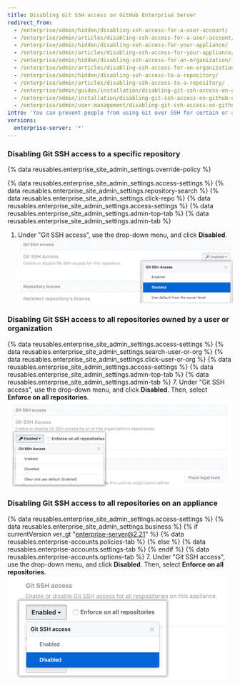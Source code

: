 ```yaml
---
title: Disabling Git SSH access on GitHub Enterprise Server
redirect_from:
  - /enterprise/admin/hidden/disabling-ssh-access-for-a-user-account/
  - /enterprise/admin/articles/disabling-ssh-access-for-a-user-account/
  - /enterprise/admin/hidden/disabling-ssh-access-for-your-appliance/
  - /enterprise/admin/articles/disabling-ssh-access-for-your-appliance/
  - /enterprise/admin/hidden/disabling-ssh-access-for-an-organization/
  - /enterprise/admin/articles/disabling-ssh-access-for-an-organization/
  - /enterprise/admin/hidden/disabling-ssh-access-to-a-repository/
  - /enterprise/admin/articles/disabling-ssh-access-to-a-repository/
  - /enterprise/admin/guides/installation/disabling-git-ssh-access-on-github-enterprise/
  - /enterprise/admin/installation/disabling-git-ssh-access-on-github-enterprise-server
  - /enterprise/admin/user-management/disabling-git-ssh-access-on-github-enterprise-server
intro: 'You can prevent people from using Git over SSH for certain or all repositories on {% data variables.product.product_location_enterprise %}.'
versions:
  enterprise-server: '*'
---
```


### Disabling Git SSH access to a specific repository

{% data reusables.enterprise_site_admin_settings.override-policy %}

{% data reusables.enterprise_site_admin_settings.access-settings %}
{% data reusables.enterprise_site_admin_settings.repository-search %}
{% data reusables.enterprise_site_admin_settings.click-repo %}
{% data reusables.enterprise_site_admin_settings.access-settings %}
{% data reusables.enterprise_site_admin_settings.admin-top-tab %}
{% data reusables.enterprise_site_admin_settings.admin-tab %}
1. Under "Git SSH access", use the drop-down menu, and click **Disabled**.
 ![Git SSH access drop-down menu with disabled option selected](/assets/images/enterprise/site-admin-settings/git-ssh-access-repository-setting.png)

### Disabling Git SSH access to all repositories owned by a user or organization

{% data reusables.enterprise_site_admin_settings.access-settings %}
{% data reusables.enterprise_site_admin_settings.search-user-or-org %}
{% data reusables.enterprise_site_admin_settings.click-user-or-org %}
{% data reusables.enterprise_site_admin_settings.access-settings %}
{% data reusables.enterprise_site_admin_settings.admin-top-tab %}
{% data reusables.enterprise_site_admin_settings.admin-tab %}
7. Under "Git SSH access", use the drop-down menu, and click **Disabled**. Then, select **Enforce on all repositories**.
 ![Git SSH access drop-down menu with disabled option selected](/assets/images/enterprise/site-admin-settings/git-ssh-access-organization-setting.png)

### Disabling Git SSH access to all repositories on an appliance

{% data reusables.enterprise_site_admin_settings.access-settings %}
{% data reusables.enterprise_site_admin_settings.business %}
{% if currentVersion ver_gt "enterprise-server@2.21" %}
{% data reusables.enterprise-accounts.policies-tab %}
{% else %}
{% data reusables.enterprise-accounts.settings-tab %}
{% endif %}
{% data reusables.enterprise-accounts.options-tab %}
7. Under "Git SSH access", use the drop-down menu, and click **Disabled**. Then, select **Enforce on all repositories**.
 ![Git SSH access drop-down menu with disabled option selected](/assets/images/enterprise/site-admin-settings/git-ssh-access-appliance-setting.png)
